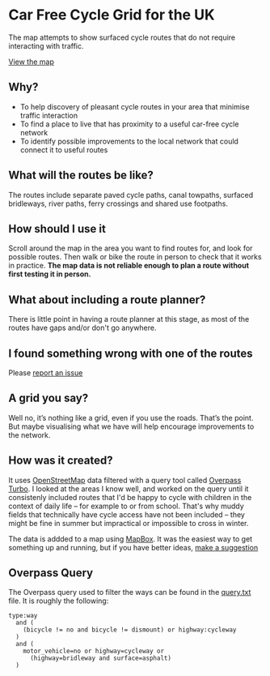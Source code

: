 # Car Free Cycle Grid for the UK

The map attempts to show surfaced cycle routes that do not require interacting with traffic.

[View the map](http://www.cyclegrid.co.uk)

## Why?

- To help discovery of pleasant cycle routes in your area that minimise traffic interaction
- To find a place to live that has proximity to a useful car-free cycle network
- To identify possible improvements to the local network that could connect it to useful routes


## What will the routes be like?

The routes include separate paved cycle paths, canal towpaths, surfaced bridleways, river paths, ferry crossings and shared use footpaths.

## How should I use it

Scroll around the map in the area you want to find routes for, and look for possible routes. Then walk or bike the route in person to check that it works in practice. **The map data is not reliable enough to plan a route without first testing it in person.**

## What about including a route planner?

There is little point in having a route planner at this stage, as most of the routes have gaps and/or don't go anywhere.

## I found something wrong with one of the routes

Please [report an issue](https://github.com/samoli/cyclegrid)

## A grid you say?

Well no, it’s nothing like a grid, even if you use the roads. That’s the point. But maybe visualising what we have will help encourage improvements to the network.

## How was it created?

It uses [OpenStreetMap](https://www.openstreetmap.org/) data filtered with a query tool called [Overpass Turbo](https://overpass-turbo.eu). I looked at the areas I know well, and worked on the query until it consistenly included routes that I'd be happy to cycle with children in the context of daily life – for example to or from school. That's why muddy fields that technically have cycle access have not been included – they might be fine in summer but impractical or impossible to cross in winter.

The data is addded to a map using [MapBox](https://www.mapbox.com). It was the easiest way to get something up and running, but if you have better ideas, [make a suggestion](https://github.com/samoli/cyclegriduk)

## Overpass Query

The Overpass query used to filter the ways can be found in the [query.txt](query.txt) file. It is roughly the following:

```
type:way
  and (
    (bicycle != no and bicycle != dismount) or highway:cycleway
  )
  and (
    motor_vehicle=no or highway=cycleway or
      (highway=bridleway and surface=asphalt)
  )
```



